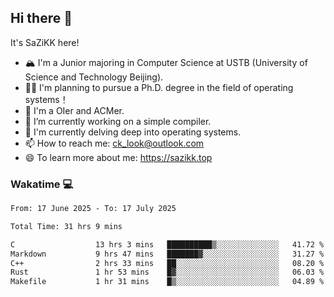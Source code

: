 ## Hi there 👋

It's SaZiKK here!

- 🏔️ I'm a Junior majoring in Computer Science  at USTB (University of Science and Technology Beijing).
- 🧑‍🎓 I'm planning to pursue a Ph.D. degree in the field of operating systems！
- 🚀 I'm a OIer and ACMer.
- 🔭 I’m currently working on a simple compiler.
- 🌱 I'm currently delving deep into operating systems.
- 📫 How to reach me: ck_look@outlook.com
- 😄 To learn more about me: https://sazikk.top

  
<!--
**SaZiKK/SaZiKK** is a ✨ _special_ ✨ repository because its `README.md` (this file) appears on your GitHub profile.

Here are some ideas to get you started:

- 🔭 I’m currently working on ...
- 🌱 I’m currently learning ...
- 👯 I’m looking to collaborate on ...
- 🤔 I’m looking for help with ...
- 💬 Ask me about ...
- 📫 How to reach me: ...
- 😄 Pronouns: ...
- ⚡ Fun fact: ...
-->

### Wakatime 💻

<!--START_SECTION:waka-->

```txt
From: 17 June 2025 - To: 17 July 2025

Total Time: 31 hrs 9 mins

C                  13 hrs 3 mins   ██████████▒░░░░░░░░░░░░░░   41.72 %
Markdown           9 hrs 47 mins   ███████▓░░░░░░░░░░░░░░░░░   31.27 %
C++                2 hrs 33 mins   ██░░░░░░░░░░░░░░░░░░░░░░░   08.20 %
Rust               1 hr 53 mins    █▓░░░░░░░░░░░░░░░░░░░░░░░   06.03 %
Makefile           1 hr 31 mins    █▒░░░░░░░░░░░░░░░░░░░░░░░   04.89 %
```

<!--END_SECTION:waka-->
